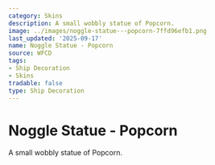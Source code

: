 ```yaml
---
category: Skins
description: A small wobbly statue of Popcorn.
image: ../images/noggle-statue---popcorn-7ffd96efb1.png
last_updated: '2025-09-17'
name: Noggle Statue - Popcorn
source: WFCD
tags:
- Ship Decoration
- Skins
tradable: false
type: Ship Decoration
---
```


# Noggle Statue - Popcorn

A small wobbly statue of Popcorn.

